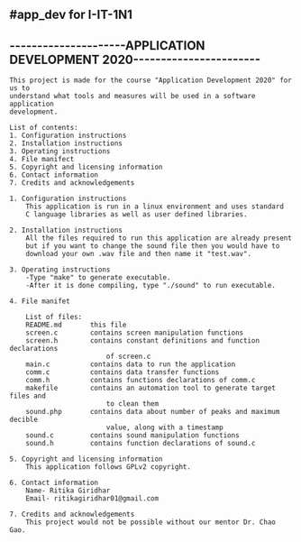 #app_dev for I-IT-1N1
------------------------------------------------------------------------
---------------------APPLICATION DEVELOPMENT 2020-----------------------
------------------------------------------------------------------------
```
This project is made for the course "Application Development 2020" for us to
understand what tools and measures will be used in a software application
development.
```

```
List of contents:
1. Configuration instructions
2. Installation instructions
3. Operating instructions
4. File manifect
5. Copyright and licensing information
6. Contact information
7. Credits and acknowledgements
```

```
1. Configuration instructions
	This application is run in a linux environment and uses standard
	C language libraries as well as user defined libraries.
```

```
2. Installation instructions
	All the files required to run this application are already present
	but if you want to change the sound file then you would have to 
	download your own .wav file and then name it "test.wav".
```

```
3. Operating instructions
	-Type "make" to generate executable.  
	-After it is done compiling, type "./sound" to run executable.
```

```
4. File manifet

	List of files:
	README.md		this file
	screen.c		contains screen manipulation functions
	screen.h		contains constant definitions and function declarations
						of screen.c
	main.c			contains data to run the application
	comm.c			contains data transfer functions
	comm.h			contains functions declarations of comm.c
	makefile		contains an automation tool to generate target files and
						to clean them
	sound.php		contains data about number of peaks and maximum decible
						value, along with a timestamp
	sound.c			contains sound manipulation functions
	sound.h			contains function declarations of sound.c
```

```
5. Copyright and licensing information
	This application follows GPLv2 copyright.
```

```
6. Contact information
	Name- Ritika Giridhar
	Email- ritikagiridhar01@gmail.com
```

```
7. Credits and acknowledgements
	This project would not be possible without our mentor Dr. Chao Gao. 
```


